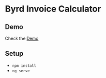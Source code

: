 # Byrd Invoice Calculator

## Demo

Check the [Demo](https://marslan390.github.io/ByrdInvoiceCalculator/)

## Setup

* `npm install`
* `ng serve`